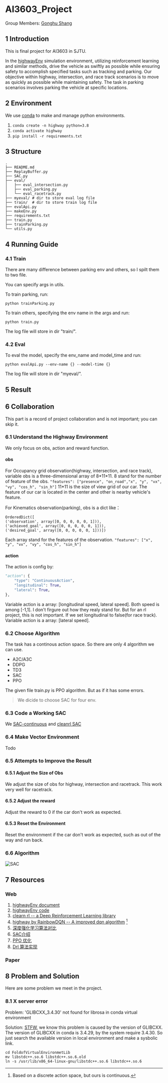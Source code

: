 # AI3603_Project

Group Members: [Gonghu Shang](https://github.com/xxnanyuan)

## 1 Introduction

This is final project for AI3603 in SJTU.

In the [highwayEnv](https://github.com/Farama-Foundation/HighwayEnv) simulation environment, utilizing reinforcement learning and similar methods, drive the vehicle as swiftly as possible while ensuring safety to accomplish specified tasks such as tracking and parking. Our objective within highway, intersection, and race track scenarios is to move as quickly as possible while maintaining safety. The task in parking scenarios involves parking the vehicle at specific locations.

## 2 Environment

We use [conda](https://anaconda.org/anaconda/conda) to make and manage python environments.

1. `conda create -n highway python=3.8`
2. `conda activate highway`
3. `pip install -r requirements.txt`

## 3 Structure

``` shell_tree
.
├── README.md
├── ReplayBuffer.py
├── SAC.py
├── eval/
│   ├── eval_intersection.py
│   ├── eval_parking.py
│   └── eval_racetrack.py
├── myeval/ # dir to store eval log file
├── train/  # dir to store train log file
├── evalApi.py
├── makeEnv.py
├── requirements.txt
├── train.py
├── trainParking.py
└── utils.py
```

## 4 Running Guide

### 4.1 Train

There are many difference between parking env and others, so I spilt them to two file.

You can specify args in utils.

To train parking, run:

```shell
python trainParking.py
```

To train others, specifying the env name in the args and run:

```shell
python train.py
```

The log file will store in dir "train/".

### 4.2 Eval

To eval the model, specify the env_name and model_time and run:

```shell
python evalApi.py --env-name {} --model-time {}
```

The log file will store in dir "myeval/".

## 5 Result

## 6 Collaboration

This part is a record of project collaboration and is not important; you can skip it.

### 6.1 Understand the Highway Environment

We only focus on obs, action and reward function.

#### obs

For Occupancy grid observation(highway, intersection, and race track), variable obs is a three-dimensional array of 8\*11\*11. 8 stand for the number of feature of the obs.
`"features": ["presence", "on_road","x", "y", "vx", "vy", "cos_h", "sin_h"]`
11*11 is the size of view grid of our car. The feature of our car is located in the center and other is nearby vehicle's feature.

For Kinematics observation(parking), obs is a dict like：

``` shell
OrderedDict([
('observation', array([0, 0, 0, 0, 0, 1])),
('achieved_goal', array([0, 0, 0, 0, 0, 1])), 
('desired_goal', array([0, 0, 0, 0, 0, 1]))])
```

Each array stand for the features of the observation.
`"features": ["x", "y", "vx", "vy", "cos_h", "sin_h"]`

#### action

The action is config by:

```python
"action": {
    "type": "ContinuousAction",
    "longitudinal": True,
    "lateral": True,
},
```

Variable action is a array: [longitudinal speed, lateral speed]. Both speed is among [-1,1]. I don't firgure out how they realy stand for. But for an rl project, this is not important.
If we set longitudinal to false(for race track). Variable action is a array: [lateral speed].

### 6.2 Choose Algorithm

The task has a continous action space. So there are only 4 algorithm we can use.

- A2C/A3C
- DDPG
- TD3
- SAC
- PPO

The given file train.py is PPO algorithm. But as if it has some errors.

> We dicide to choose SAC for four env.

### 6.3 Code a Working SAC

We [SAC-continuous](https://github.com/Lizhi-sjtu/DRL-code-pytorch/blob/f0b32a5ce21af5f8620ee5b0201e284d9b009c24/8.SAC/SAC-continuous.py) and [cleanrl SAC](https://github.com/vwxyzjn/cleanrl/blob/master/cleanrl/sac_continuous_action.py)

### 6.4 Make Vector Environment

Todo

### 6.5 Attempts to Improve the Result

#### 6.5.1 Adjust the Size of Obs

We adjust the size of obs for highway, intersection and racetrack. This work very well for racetrack.

#### 6.5.2 Adjust the reward

Adjust the reward to 0 if the car don't work as expected.

#### 6.5.3 Reset the Environment

Reset the environment if the car don't work as expected, such as out of the way and run back.

### 6.6 Algorithm

![SAC](firgure/SAC.svg)

## 7 Resources

### Web

1. [highwayEnv document](http://highway-env.farama.org/)
2. [highwayEnv code](https://github.com/Farama-Foundation/HighwayEnv)
3. [clearn rl -- a Deep Reinforcement Learning library](https://github.com/vwxyzjn/cleanrl/tree/master)
4. [highway by RainbowDQN -- A improved dqn algorithm](https://github.com/jackyoung96/RainbowDQN_highway) [^1]
5. [深度强化学习算法对比](https://zhuanlan.zhihu.com/p/342919579?utm_psn=1708635222873296896)
6. [SAC介绍](https://zhuanlan.zhihu.com/p/566722896)
7. [PPO 优化](https://zhuanlan.zhihu.com/p/512327050)
8. [Drl 算法实现](https://github.com/Lizhi-sjtu/DRL-code-pytorch/blob/f0b32a5ce21af5f8620ee5b0201e284d9b009c24/5.PPO-continuous/training_result.png)

### Paper

## 8 Problem and Solution

Here are some problem we meet in the project.

### 8.1 X server error

Problem: 'GLIBCXX_3.4.30' not found for librosa in conda virtual environment

Solution: [STFW](https://bcourses.berkeley.edu/courses/1478831/pages/glibcxx-missing), we know this problem is caused by the version of GLIBCXX. The version of GLIBCXX in conda is 3.4.29, by the system require 3.4.30. So just search the available version in local environment and make a sysbolic link.

``` shell
cd FoldofVirtualEnvironmetLib
mv libstdc++.so.6 libstdc++.so.6.old
ln -s /usr/lib/x86_64-linux-gnu/libstdc++.so.6 libstdc++.so.6
```

[^1]:Based on a discrete action space, but ours is continuous.
